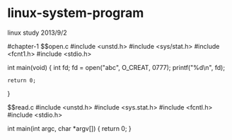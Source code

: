 linux-system-program
====================

linux study 2013/9/2

#chapter-1
$$open.c
  #include <unstd.h>
  #include <sys/stat.h>
  #include <fcnt1.h>
  #include <stdio.h>

  int main(void)
  {
    int fd;
    fd = open("abc", O_CREAT, 0777);
    printf("%d\n", fd);
  
    return 0;
  }


$$read.c
  #include <unstd.h>
  #include <sys.stat.h>
  #include <fcntl.h>
  #include <stdio.h>

  int main(int argc, char *argv[])
  {
    return 0;
  }
